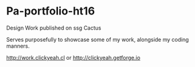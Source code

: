 # Pa-portfolio-ht16

Design Work published on ssg Cactus

Serves purposefully to showcase some of my work, alongside my coding manners.

http://work.clickyeah.cl or http://clickyeah.getforge.io
